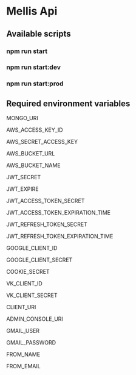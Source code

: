 # Mellis Api

## Available scripts
### npm run start
### npm run start:dev
### npm run start:prod

## Required environment variables

MONGO_URI
 
AWS_ACCESS_KEY_ID
 
AWS_SECRET_ACCESS_KEY
 
AWS_BUCKET_URL
 
AWS_BUCKET_NAME
 
JWT_SECRET
 
JWT_EXPIRE
 
JWT_ACCESS_TOKEN_SECRET
 
JWT_ACCESS_TOKEN_EXPIRATION_TIME
 
JWT_REFRESH_TOKEN_SECRET
 
JWT_REFRESH_TOKEN_EXPIRATION_TIME
 
GOOGLE_CLIENT_ID
 
GOOGLE_CLIENT_SECRET
 
COOKIE_SECRET
 
VK_CLIENT_ID
 
VK_CLIENT_SECRET
 
CLIENT_URI
 
ADMIN_CONSOLE_URI
 
GMAIL_USER
 
GMAIL_PASSWORD
 
FROM_NAME
 
FROM_EMAIL